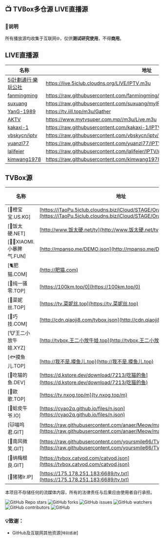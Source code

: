 ## 📺 TVBox多仓源 LIVE直播源

### 📖说明
所有播放源均收集于互联网🌐，仅供**测试研究使用**，不得**商用**。

## LIVE直播源

|名称|地址|类型|
| ------------ | ------------ | ------------ |
|[5i計劃通行·樂玩公社](https://live.5iclub.cloudns.org/LIVE "樂玩公社")|https://live.5iclub.cloudns.org/LIVE/IPTV.m3u|IPV6|
|[fanmingming](https://github.com/fanmingming/live "fanmingming")|https://raw.githubusercontent.com/fanmingming/live/refs/heads/main/tv/m3u/ipv6.m3u|IPV6|
|[suxuang](https://github.com/suxuang/myIPTV "suxuang")|https://raw.githubusercontent.com/suxuang/myIPTV/main/ipv6.m3u|IPV4/IPV6|
|[YanG-1989](https://yang-1989.eu.org "YanG-1989")|https://tv.iill.top/m3u/Gather|IPV4/IPV6|
|[AKTV](https://www.mytvsuper.com.mp "AKTV")|https://www.mytvsuper.com.mp//m3u/Live.m3u|IPV4/IPV6|
|[kakaxi-1](https://github.com/kakaxi-1/IPTV "kakaxi-1")|https://raw.githubusercontent.com/kakaxi-1/IPTV/main/ipv6.m3u|IPV6|
|[vbskycn/iptv](https://github.com/vbskycn/iptv "vbskycn")|https://raw.githubusercontent.com/vbskycn/iptv/master/tv/iptv6.m3u|IPV6|
|[yuanzl77](https://github.com/yuanzl77/IPTV "yuanzl77")|https://raw.githubusercontent.com/yuanzl77/IPTV/raw/main/live.m3u|IPV4/IPV6|
|[lalifeier](https://github.com/lalifeier/IPTV "lalifeier")|https://raw.githubusercontent.com/lalifeier/IPTV/main/m3u/IPTV.m3u|IPV4/IPV6|
|[kimwang1978](https://github.com/kimwang1978/collect-tv-txt "kimwang1978")|https://raw.githubusercontent.com/kimwang1978/collect-tv-txt/main/live.m3u|IPV4/IPV6|

## TVBox源
|名称|地址|类型|
| ------------ | ------------ | ------------ |
|[🍊橙宝宝.US.KG]|[https://iTaoPu.5iclub.cloudns.biz/iCloud/STAGE/Orange.json](https://iTaoPu.5iclub.cloudns.biz/iCloud/STAGE/Orange.json)|源|
|[🍙饭太硬.NET]|[http://www.饭太硬.net/tv](http://www.饭太硬.net/tv)|源|
|[🦸‍♀️XIAOMI.小暴脾气.FUN]|[http://mpanso.me/DEMO.json](http://mpanso.me/DEMO.json)|源|
|[🐈肥猫.COM]|[(http://肥猫.com)](http://肥猫.com)|源|
|[🔞纯一骚零.TOP]|[https://100km.top/0](https://100km.top/0)|源|
|[🥑菜妮丝.TOP]|[https://tv.菜妮丝.top](https://tv.菜妮丝.top)|源|
|[🏓巧技.COM]|[http://cdn.qiaoji8.com/tvbox.json](http://cdn.qiaoji8.com/tvbox.json)|源|
|[🐮王二小放牛娃.XYZ]|[http://tvbox.王二小放牛娃.top](http://tvbox.王二小放牛娃.top)|源|
|[🐟摸鱼儿.TOP]|[http://我不是.摸鱼儿.top](http://我不是.摸鱼儿.top)|源|
|[🦉吃猫的鱼.DEV]|[https://d.kstore.dev/download/7213/吃猫的鱼](https://d.kstore.dev/download/7213/吃猫的鱼)|源|
|[🍁歐歌.TOP]|[https://tv.nxog.top/m](tv.nxog.top/m)|源|
|[🍺蛤皮牛爷.IO]|[https://cyao2q.github.io/files/n.json](https://cyao2q.github.io/files/n.json)|源|
|[🐱喵呜君.GIT]|[https://raw.githubusercontent.com/anaer/Meow/main/meow.json](https://raw.githubusercontent.com/anaer/Meow/main/meow.json)|源|
|[🍋南风微笑.GIT]|[https://raw.githubusercontent.com/yoursmile66/TVBox/main/XC.json](https://raw.githubusercontent.com/yoursmile66/TVBox/main/XC.json)|源|
|[🧿纳梅根良.GIT]|[https://tvbox.catvod.com/catvod.json](https://tvbox.catvod.com/catvod.json)|源|
|[🐷猪猪lr.IP]|[https://175.178.251.183:6689/tv.txt](https://175.178.251.183:6689/tv.txt)|源|

本项目不存储任何的流媒体内容，所有的法律责任与后果应由使用者自行承担。

<p>
<img alt="GitHub Repo stars" src="https://img.shields.io/github/stars/YuWell-Loong/iCloud">
<img alt="GitHub forks" src="https://img.shields.io/github/forks/YuWell-Loong/iCloud">
<img alt="GitHub issues" src="https://img.shields.io/github/issues/YuWell-Loong/iCloud">
<img alt="GitHub watchers" src="https://img.shields.io/github/watchers/YuWell-Loong/iCloudE">
<img alt="GitHub contributors" src="https://img.shields.io/github/contributors/YuWell-Loong/iCloud">
<img alt="GitHub" src="https://img.shields.io/github/license/YuWell-Loong/iCloud">
</p>

### 💡致谢：
- GitHub及互联网其他资源[`特别感谢`]
